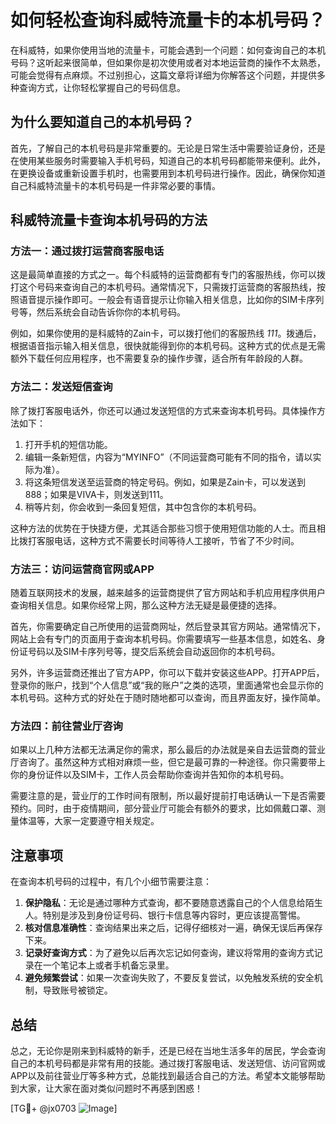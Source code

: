 # 如何轻松查询科威特流量卡的本机号码？

在科威特，如果你使用当地的流量卡，可能会遇到一个问题：如何查询自己的本机号码？这听起来很简单，但如果你是初次使用或者对本地运营商的操作不太熟悉，可能会觉得有点麻烦。不过别担心，这篇文章将详细为你解答这个问题，并提供多种查询方式，让你轻松掌握自己的号码信息。

## 为什么要知道自己的本机号码？

首先，了解自己的本机号码是非常重要的。无论是日常生活中需要验证身份，还是在使用某些服务时需要输入手机号码，知道自己的本机号码都能带来便利。此外，在更换设备或重新设置手机时，也需要用到本机号码进行操作。因此，确保你知道自己科威特流量卡的本机号码是一件非常必要的事情。

## 科威特流量卡查询本机号码的方法

### 方法一：通过拨打运营商客服电话

这是最简单直接的方式之一。每个科威特的运营商都有专门的客服热线，你可以拨打这个号码来查询自己的本机号码。通常情况下，只需拨打运营商的客服热线，按照语音提示操作即可。一般会有语音提示让你输入相关信息，比如你的SIM卡序列号等，然后系统会自动告诉你你的本机号码。

例如，如果你使用的是科威特的Zain卡，可以拨打他们的客服热线 *111*。拨通后，根据语音指示输入相关信息，很快就能得到你的本机号码。这种方式的优点是无需额外下载任何应用程序，也不需要复杂的操作步骤，适合所有年龄段的人群。

### 方法二：发送短信查询

除了拨打客服电话外，你还可以通过发送短信的方式来查询本机号码。具体操作方法如下：

1. 打开手机的短信功能。
2. 编辑一条新短信，内容为“MYINFO”（不同运营商可能有不同的指令，请以实际为准）。
3. 将这条短信发送至运营商的特定号码。例如，如果是Zain卡，可以发送到888；如果是VIVA卡，则发送到111。
4. 稍等片刻，你会收到一条回复短信，其中包含你的本机号码。

这种方法的优势在于快捷方便，尤其适合那些习惯于使用短信功能的人士。而且相比拨打客服电话，这种方式不需要长时间等待人工接听，节省了不少时间。

### 方法三：访问运营商官网或APP

随着互联网技术的发展，越来越多的运营商提供了官方网站和手机应用程序供用户查询相关信息。如果你经常上网，那么这种方法无疑是最便捷的选择。

首先，你需要确定自己所使用的运营商网址，然后登录其官方网站。通常情况下，网站上会有专门的页面用于查询本机号码。你需要填写一些基本信息，如姓名、身份证号码以及SIM卡序列号等，提交后系统会自动返回你的本机号码。

另外，许多运营商还推出了官方APP，你可以下载并安装这些APP。打开APP后，登录你的账户，找到“个人信息”或“我的账户”之类的选项，里面通常也会显示你的本机号码。这种方式的好处在于随时随地都可以查询，而且界面友好，操作简单。

### 方法四：前往营业厅咨询

如果以上几种方法都无法满足你的需求，那么最后的办法就是亲自去运营商的营业厅咨询了。虽然这种方式相对麻烦一些，但它是最可靠的一种途径。你只需要带上你的身份证件以及SIM卡，工作人员会帮助你查询并告知你的本机号码。

需要注意的是，营业厅的工作时间有限制，所以最好提前打电话确认一下是否需要预约。同时，由于疫情期间，部分营业厅可能会有额外的要求，比如佩戴口罩、测量体温等，大家一定要遵守相关规定。

## 注意事项

在查询本机号码的过程中，有几个小细节需要注意：

1. **保护隐私**：无论是通过哪种方式查询，都不要随意透露自己的个人信息给陌生人。特别是涉及到身份证号码、银行卡信息等内容时，更应该提高警惕。
2. **核对信息准确性**：查询结果出来之后，记得仔细核对一遍，确保无误后再保存下来。
3. **记录好查询方式**：为了避免以后再次忘记如何查询，建议将常用的查询方式记录在一个笔记本上或者手机备忘录里。
4. **避免频繁尝试**：如果一次查询失败了，不要反复尝试，以免触发系统的安全机制，导致账号被锁定。

## 总结

总之，无论你是刚来到科威特的新手，还是已经在当地生活多年的居民，学会查询自己的本机号码都是非常有用的技能。通过拨打客服电话、发送短信、访问官网或APP以及前往营业厅等多种方式，总能找到最适合自己的方法。希望本文能够帮助到大家，让大家在面对类似问题时不再感到困惑！

[TG💪+ @jx0703 ![Image](https://github.com/user-attachments/assets/dbca1d08-cadb-493c-b0ec-ad6f7a83f270)]